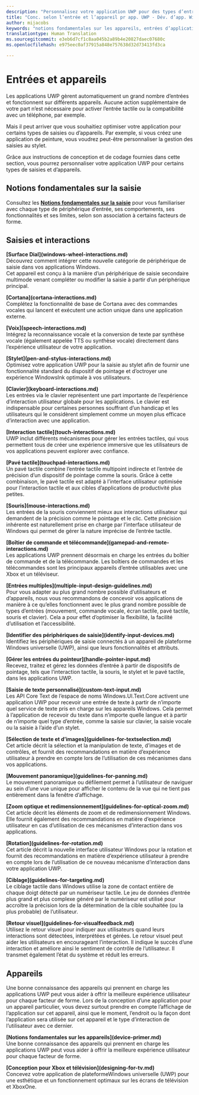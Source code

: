 ```yaml
---
description: "Personnalisez votre application UWP pour des types d’entrée et d’appareils donnés. Tirez parti des commandes tactiles et vocales. Exécutez vos applications sur des Xbox, des téléphones et même des TV."
title: "Conc. selon l’entrée et l’appareil pr app. UWP - Dév. d’app. Windows"
author: mijacobs
keywords: "notions fondamentales sur les appareils, entrées d’application, personnaliser une application UWP"
translationtype: Human Translation
ms.sourcegitcommit: e3eb6d7cf1c8aa045b2a89b4e20827daec07680c
ms.openlocfilehash: e975eec0af37915a848e757638d32d73413fd3ca

---
```

# Entrées et appareils

<link rel="stylesheet" href="https://az835927.vo.msecnd.net/sites/uwp/Resources/css/custom.css">

Les applications UWP gèrent automatiquement un grand nombre d’entrées et fonctionnent sur différents appareils. Aucune action supplémentaire de votre part n’est nécessaire pour activer l’entrée tactile ou la compatibilité avec un téléphone, par exemple.

Mais il peut arriver que vous souhaitiez optimiser votre application pour certains types de saisies ou d’appareils. Par exemple, si vous créez une application de peinture, vous voudrez peut-être personnaliser la gestion des saisies au stylet.

Grâce aux instructions de conception et de codage fournies dans cette section, vous pourrez personnaliser votre application UWP pour certains types de saisies et d’appareils.

## Notions fondamentales sur la saisie

Consultez les <b>[Notions fondamentales sur la saisie](input-primer.md)</b> pour vous familiariser avec chaque type de périphérique d’entrée, ses comportements, ses fonctionnalités et ses limites, selon son association à certains facteurs de forme.

## Saisies et interactions

<div class="side-by-side">
<div class="side-by-side-content">
<p>
<b>[Surface Dial](windows-wheel-interactions.md)</b><br/>
Découvrez comment intégrer cette nouvelle catégorie de périphérique de saisie dans vos applications Windows.</br>
Cet appareil est conçu à la manière d’un périphérique de saisie secondaire multimode venant compléter ou modifier la saisie à partir d’un périphérique principal.
</p>
</div>
</div>

<div class="side-by-side">
<div class="side-by-side-content">
<div class="side-by-side-content-left">
<p>
<b>[Cortana](cortana-interactions.md)</b><br/>
Complétez la fonctionnalité de base de Cortana avec des commandes vocales qui lancent et exécutent une action unique dans une application externe.
</p>
</div>
<div class="side-by-side-content-right">
<p>
<b>[Voix](speech-interactions.md)</b><br/>
Intégrez la reconnaissance vocale et la conversion de texte par synthèse vocale (également appelée TTS ou synthèse vocale) directement dans l’expérience utilisateur de votre application.
</p>
</div>
</div>
</div>

<div class="side-by-side">
<div class="side-by-side-content">
<div class="side-by-side-content-left">
<p>
<b>[Stylet](pen-and-stylus-interactions.md)</b><br/>
Optimisez votre application UWP pour la saisie au stylet afin de fournir une fonctionnalité standard du dispositif de pointage et d’octroyer une expérience WindowsInk optimale à vos utilisateurs.
</p>
</div>
<div class="side-by-side-content-right">
<p>
<b>[Clavier](keyboard-interactions.md)</b><br/>
Les entrées via le clavier représentent une part importante de l’expérience d’interaction utilisateur globale pour les applications. Le clavier est indispensable pour certaines personnes souffrant d’un handicap et les utilisateurs qui le considèrent simplement comme un moyen plus efficace d’interaction avec une application.
</p>
</div>
</div>
</div>

<div class="side-by-side">
<div class="side-by-side-content">
<div class="side-by-side-content-left">
<p>
<b>[Interaction tactile](touch-interactions.md)</b><br/>
UWP inclut différents mécanismes pour gérer les entrées tactiles, qui vous permettent tous de créer une expérience immersive que les utilisateurs de vos applications peuvent explorer avec confiance.
</p>
</div>
<div class="side-by-side-content-right">
<p>
<b>[Pavé tactile](touchpad-interactions.md)</b><br/>
Un pavé tactile combine l’entrée tactile multipoint indirecte et l’entrée de précision d’un dispositif de pointage comme la souris. Grâce à cette combinaison, le pavé tactile est adapté à l’interface utilisateur optimisée pour l’interaction tactile et aux cibles d’applications de productivité plus petites.
</p>
</div>
</div>
</div>

<div class="side-by-side">
<div class="side-by-side-content">
<div class="side-by-side-content-left">
<p>
<b>[Souris](mouse-interactions.md)</b><br/>
Les entrées de la souris conviennent mieux aux interactions utilisateur qui demandent de la précision comme le pointage et le clic. Cette précision inhérente est naturellement prise en charge par l’interface utilisateur de Windows qui permet de gérer la nature imprécise de l’entrée tactile.
</p>
</div>
<div class="side-by-side-content-right">
<p>
<b>[Boîtier de commande et télécommande](gamepad-and-remote-interactions.md)</b><br/>
Les applications UWP prennent désormais en charge les entrées du boîtier de commande et de la télécommande. Les boîtiers de commandes et les télécommandes sont les principaux appareils d’entrée utilisables avec une Xbox et un téléviseur.
</p>
</div>
</div>
</div>

<div class="side-by-side">
<div class="side-by-side-content">
<p>
<b>[Entrées multiples](multiple-input-design-guidelines.md)</b><br/>
Pour vous adapter au plus grand nombre possible d’utilisateurs et d’appareils, nous vous recommandons de concevoir vos applications de manière à ce qu’elles fonctionnent avec le plus grand nombre possible de types d’entrées (mouvement, commande vocale, écran tactile, pavé tactile, souris et clavier). Cela a pour effet d’optimiser la flexibilité, la facilité d’utilisation et l’accessibilité.
</p>
</div>
</div>

<div class="side-by-side">
<div class="side-by-side-content">
<div class="side-by-side-content-left">
<p>
<b>[Identifier des périphériques de saisie](identify-input-devices.md)</b><br/>
Identifiez les périphériques de saisie connectés à un appareil de plateforme Windows universelle (UWP), ainsi que leurs fonctionnalités et attributs.
</p>
</div>
<div class="side-by-side-content-right">
<p>
<b>[Gérer les entrées du pointeur](handle-pointer-input.md)</b><br/>
Recevez, traitez et gérez les données d’entrée à partir de dispositifs de pointage, tels que l’interaction tactile, la souris, le stylet et le pavé tactile, dans les applications UWP.
</p>
</div>
</div>
</div>

<div class="side-by-side">
<div class="side-by-side-content">
<div class="side-by-side-content-left">
<p><b>[Saisie de texte personnalisé](custom-text-input.md)</b><br/>
Les API Core Text de l’espace de noms Windows.UI.Text.Core activent une application UWP pour recevoir une entrée de texte à partir de n’importe quel service de texte pris en charge sur les appareils Windows. Cela permet à l’application de recevoir du texte dans n’importe quelle langue et à partir de n’importe quel type d’entrée, comme la saisie sur clavier, la saisie vocale ou la saisie à l’aide d’un stylet.
</p>
</div>
<div class="side-by-side-content-right">
<p>
<b>[Sélection de texte et d’images](guidelines-for-textselection.md)</b><br/>
Cet article décrit la sélection et la manipulation de texte, d’images et de contrôles, et fournit des recommandations en matière d’expérience utilisateur à prendre en compte lors de l’utilisation de ces mécanismes dans vos applications.
</p>
</div>
</div>
</div>

<div class="side-by-side">
<div class="side-by-side-content">
<p>
<b>[Mouvement panoramique](guidelines-for-panning.md)</b><br/>
Le mouvement panoramique ou défilement permet à l’utilisateur de naviguer au sein d’une vue unique pour afficher le contenu de la vue qui ne tient pas entièrement dans la fenêtre d’affichage.
</p>
</div>
</div>

<div class="side-by-side">
<div class="side-by-side-content">
<div class="side-by-side-content-left">
<p>
<b>[Zoom optique et redimensionnement](guidelines-for-optical-zoom.md)</b><br/>
Cet article décrit les éléments de zoom et de redimensionnement Windows. Elle fournit également des recommandations en matière d’expérience utilisateur en cas d’utilisation de ces mécanismes d’interaction dans vos applications.
</p>
</div>
<div class="side-by-side-content-right">
<p>
<b>[Rotation](guidelines-for-rotation.md)</b><br/>
Cet article décrit la nouvelle interface utilisateur Windows pour la rotation et fournit des recommandations en matière d’expérience utilisateur à prendre en compte lors de l’utilisation de ce nouveau mécanisme d’interaction dans votre application UWP.
</p>
</div>
</div>
</div>

<div class="side-by-side">
<div class="side-by-side-content">
<div class="side-by-side-content-left">
<p><b>[Ciblage](guidelines-for-targeting.md)</b><br/>
Le ciblage tactile dans Windows utilise la zone de contact entière de chaque doigt détecté par un numériseur tactile. Le jeu de données d’entrée plus grand et plus complexe généré par le numériseur est utilisé pour accroître la précision lors de la détermination de la cible souhaitée (ou la plus probable) de l’utilisateur.
</p>
</div>
<div class="side-by-side-content-right">
<p><b>[Retour visuel](guidelines-for-visualfeedback.md)</b><br/>
Utilisez le retour visuel pour indiquer aux utilisateurs quand leurs interactions sont détectées, interprétées et gérées. Le retour visuel peut aider les utilisateurs en encourageant l’interaction. Il indique le succès d’une interaction et améliore ainsi le sentiment de contrôle de l’utilisateur. Il transmet également l’état du système et réduit les erreurs.
</p>
</div>
</div>
</div>

## Appareils

Une bonne connaissance des appareils qui prennent en charge les applications UWP peut vous aider à offrir la meilleure expérience utilisateur pour chaque facteur de forme. Lors de la conception d’une application pour un appareil particulier, vous devez surtout prendre en compte l’affichage de l’application sur cet appareil, ainsi que le moment, l’endroit ou la façon dont l’application sera utilisée sur cet appareil et le type d’interaction de l’utilisateur avec ce dernier.

<div class="side-by-side">
<div class="side-by-side-content">
  <div class="side-by-side-content-left">
<p><b>[Notions fondamentales sur les appareils](device-primer.md)</b><br/>Une bonne connaissance des appareils qui prennent en charge les applications UWP peut vous aider à offrir la meilleure expérience utilisateur pour chaque facteur de forme.
</p>
  </div>
  <div class="side-by-side-content-right">
<p><b>[Conception pour Xbox et télévision](designing-for-tv.md)</b><br/>Concevez votre application de plateformeWindows universelle (UWP) pour une esthétique et un fonctionnement optimaux sur les écrans de télévision et XboxOne.
</p>
  </div>
</div>
</div>



<!--HONumber=Nov16_HO1-->


